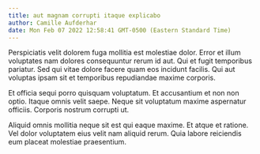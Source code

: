 ```yaml
---
title: aut magnam corrupti itaque explicabo
author: Camille Aufderhar
date: Mon Feb 07 2022 12:58:41 GMT-0500 (Eastern Standard Time)
---
```

Perspiciatis velit dolorem fuga mollitia est molestiae dolor. Error et illum voluptates nam dolores consequuntur rerum id aut. Qui et fugit temporibus pariatur. Sed qui vitae dolore facere quam eos incidunt facilis. Qui aut voluptas ipsam sit et temporibus repudiandae maxime corporis.

 Et officia sequi porro quisquam voluptatum. Et accusantium et non non optio. Itaque omnis velit saepe. Neque sit voluptatum maxime aspernatur officiis. Corporis nostrum corrupti ut.

 Aliquid omnis mollitia neque sit est qui eaque maxime. Et atque et ratione. Vel dolor voluptatem eius velit nam aliquid rerum. Quia labore reiciendis eum placeat molestiae praesentium.